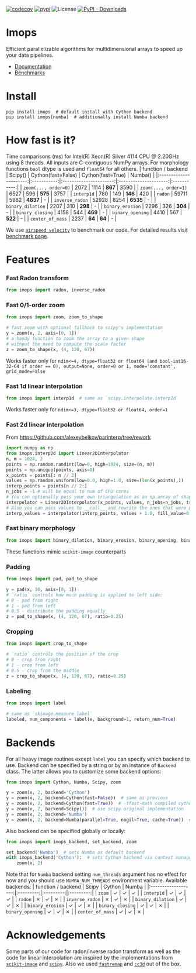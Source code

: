 [![codecov](https://codecov.io/gh/neuro-ml/imops/branch/master/graph/badge.svg)](https://codecov.io/gh/neuro-ml/imops)
[![pypi](https://img.shields.io/pypi/v/imops?logo=pypi&label=PyPi)](https://pypi.org/project/imops/)
![License](https://img.shields.io/github/license/neuro-ml/imops)
[![PyPI - Downloads](https://img.shields.io/pypi/dm/imops)](https://pypi.org/project/imops/)

# Imops

Efficient parallelizable algorithms for multidimensional arrays to speed up your data pipelines.
- [Documentation](https://neuro-ml.github.io/imops/)
- [Benchmarks](https://neuro-ml.github.io/imops/benchmarks/)

# Install

```shell
pip install imops  # default install with Cython backend
pip install imops[numba]  # additionally install Numba backend
```

# How fast is it?

Time comparisons (ms) for Intel(R) Xeon(R) Silver 4114 CPU @ 2.20GHz using 8 threads. All inputs are C-contiguous NumPy arrays. For morphology functions `bool` dtype is used and `float64` for all others.
| function / backend   |  Scipy()  |  Cython(fast=False)  |  Cython(fast=True)  |  Numba()  |
|:----------------------:|:-----------:|:----------------------:|:---------------------:|:-----------:|
| `zoom(..., order=0)` |   2072    |         1114         |         **867**         |   3590    |
| `zoom(..., order=1)` |   6527    |         596          |         **575**         |   3757    |
| `interp1d`           |    780    |         149          |         **146**         |    420    |
| `radon`              |   59711   |         5982         |        **4837**         |      -     |
| `inverse_radon`      |   52928   |         8254         |        **6535**         |         -  |
| `binary_dilation`    |   2207    |         310          |         **298**         |        -   |
| `binary_erosion`     |   2296    |         326          |         **304**         |        -   |
| `binary_closing`     |   4158    |         544          |         **469**         |        -   |
| `binary_opening`     |   4410    |         567          |         **522**         |        -   |
| `center_of_mass`     |   2237    |          **64**          |         **64**          |        -   |

We use [`airspeed velocity`](https://asv.readthedocs.io/en/stable/) to benchmark our code. For detailed results visit [benchmark page](https://neuro-ml.github.io/imops/benchmarks/).

# Features

### Fast Radon transform

```python
from imops import radon, inverse_radon
```

### Fast 0/1-order zoom

```python
from imops import zoom, zoom_to_shape

# fast zoom with optional fallback to scipy's implementation
y = zoom(x, 2, axis=[0, 1])
# a handy function to zoom the array to a given shape 
# without the need to compute the scale factor
z = zoom_to_shape(x, (4, 120, 67))
```
Works faster only for `ndim<=4, dtype=float32 or float64 (and bool-int16-32-64 if order == 0), output=None, order=0 or 1, mode='constant', grid_mode=False`
### Fast 1d linear interpolation

```python
from imops import interp1d  # same as `scipy.interpolate.interp1d`
```
Works faster only for `ndim<=3, dtype=float32 or float64, order=1`

### Fast 2d linear interpolation
From https://github.com/alexeybelkov/parinterp/tree/rework
```python
import numpy as np
from imops.interp2d import Linear2DInterpolator
n, m = 1024, 2
points = np.random.randint(low=0, high=1024, size=(n, m))
points = np.unique(points, axis=0)
x_points = points[: n // 2]
values = np.random.uniform(low=0.0, high=1.0, size=(len(x_points),))
interp_points = points[n // 2:]
n_jobs = -1 # will be equal to num of CPU cores
# You can optionally pass your own triangulation as an np.array of shape [num_triangles, 3], element at (i, j) position is an index of a point from x_points
interpolator = Linear2DInterpolator(x_points, values, n_jobs=n_jobs, triangles=None)
# Also you can pass values to __call__ and rewrite the ones that were passed to __init__
interp_values = interpolator(interp_points, values + 1.0, fill_value=0.0)
```

### Fast binary morphology

```python
from imops import binary_dilation, binary_erosion, binary_opening, binary_closing
```
These functions mimic `scikit-image` counterparts
### Padding

```python
from imops import pad, pad_to_shape

y = pad(x, 10, axis=[0, 1])
# `ratio` controls how much padding is applied to left side:
# 0 - pad from right
# 1 - pad from left
# 0.5 - distribute the padding equally
z = pad_to_shape(x, (4, 120, 67), ratio=0.25)
```

### Cropping

```python
from imops import crop_to_shape

# `ratio` controls the position of the crop
# 0 - crop from right
# 1 - crop from left
# 0.5 - crop from the middle
z = crop_to_shape(x, (4, 120, 67), ratio=0.25)
```

### Labeling

```python
from imops import label

# same as `skimage.measure.label`
labeled, num_components = label(x, background=1, return_num=True)
```

# Backends
For all heavy image routines except `label` you can specify which backend to use. Backend can be specified by a string or by an instance of `Backend` class. The latter allows you to customize some backend options:
```python
from imops import Cython, Numba, Scipy, zoom

y = zoom(x, 2, backend='Cython')
y = zoom(x, 2, backend=Cython(fast=False))  # same as previous
y = zoom(x, 2, backend=Cython(fast=True))  # -ffast-math compiled cython backend
y = zoom(x, 2, backend=Scipy())  # use scipy original implementation
y = zoom(x, 2, backend='Numba')
y = zoom(x, 2, backend=Numba(parallel=True, nogil=True, cache=True))  # same as previous
```
Also backend can be specified globally or locally:
```python
from imops import imops_backend, set_backend, zoom

set_backend('Numba')  # sets Numba as default backend
with imops_backend('Cython'):  # sets Cython backend via context manager
    zoom(x, 2)
```
Note that for `Numba` backend setting `num_threads` argument has no effect for now and you should use `NUMBA_NUM_THREADS` environment variable.
Available backends:
|         function / backend            | Scipy   | Cython  | Numba   |
|:-------------------:|:---------:|:---------:|:---------:|
| `zoom`            | &check; | &check; | &check; |
| `interp1d`        | &check; | &check; | &check; |
| `radon`           | &cross; | &check; | &cross; |
| `inverse_radon`   | &cross; | &check; | &cross; |
| `binary_dilation` | &check; | &check; | &cross; |
| `binary_erosion`  | &check; | &check; | &cross; |
| `binary_closing`  | &check; | &check; | &cross; |
| `binary_opening`  | &check; | &check; | &cross; |
| `center_of_mass`  | &check; | &check; | &cross; |

# Acknowledgements

Some parts of our code for radon/inverse radon transform as well as the code for linear interpolation are inspired by
the implementations from [`scikit-image`](https://github.com/scikit-image/scikit-image) and [`scipy`](https://github.com/scipy/scipy).
Also we used [`fastremap`](https://github.com/seung-lab/fastremap) and [`cc3d`](https://github.com/seung-lab/connected-components-3d) out of the box.
